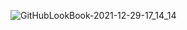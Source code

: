 ![GitHubLookBook-2021-12-29-17_14_14](https://user-images.githubusercontent.com/51280276/147659041-a79c80be-13c5-4ea9-b7ea-e6c6423bb73a.png)
